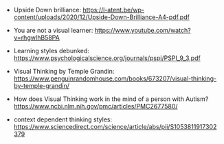 - Upside Down brilliance: https://l-atent.be/wp-content/uploads/2020/12/Upside-Down-Brilliance-A4-pdf.pdf

- You are not a visual learner: https://www.youtube.com/watch?v=rhgwIhB58PA
- Learning styles debunked: https://www.psychologicalscience.org/journals/pspi/PSPI_9_3.pdf

- Visual Thinking by Temple Grandin: https://www.penguinrandomhouse.com/books/673207/visual-thinking-by-temple-grandin/
- How does Visual Thinking work in the mind of a person with Autism? https://www.ncbi.nlm.nih.gov/pmc/articles/PMC2677580/
- context dependent thinking styles: https://www.sciencedirect.com/science/article/abs/pii/S1053811917302379
